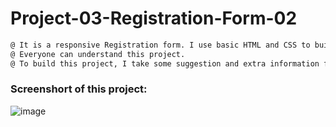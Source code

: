 # Project-03-Registration-Form-02


```diff
@ It is a responsive Registration form. I use basic HTML and CSS to build this form. 
@ Everyone can understand this project. 
@ To build this project, I take some suggestion and extra information from youtube tutorial...
```

### Screenshort of this project:

![image](https://user-images.githubusercontent.com/75157104/181474524-b15cd712-7958-47fe-80bb-3f64e2c5e6ef.png)
